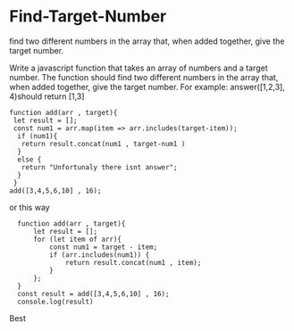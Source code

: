 # Find-Target-Number
 find two different numbers in the array that, when added together, give the target number.

Write a javascript function that takes an array of numbers and a target number. The function should find two different numbers in the array that, when added together, give the target number. For example: answer([1,2,3], 4)should return [1,3]

    function add(arr , target){
     let result = [];
     const num1 = arr.map(item => arr.includes(target-item));
      if (num1){
       return result.concat(num1 , target-num1 )
      }
      else {
       return "Unfortunaly there isnt answer";
      }
     }
    add([3,4,5,6,10] , 16);

or this way 

      function add(arr , target){
          let result = [];
          for (let item of arr){
              const num1 = target - item;
              if (arr.includes(num1)) {
                  return result.concat(num1 , item);
              }
          };
      }
      const result = add([3,4,5,6,10] , 16);
      console.log(result)
      
Best
